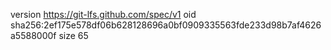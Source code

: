 version https://git-lfs.github.com/spec/v1
oid sha256:2ef175e578df06b628128696a0bf0909335563fde233d98b7af4626a5588000f
size 65
